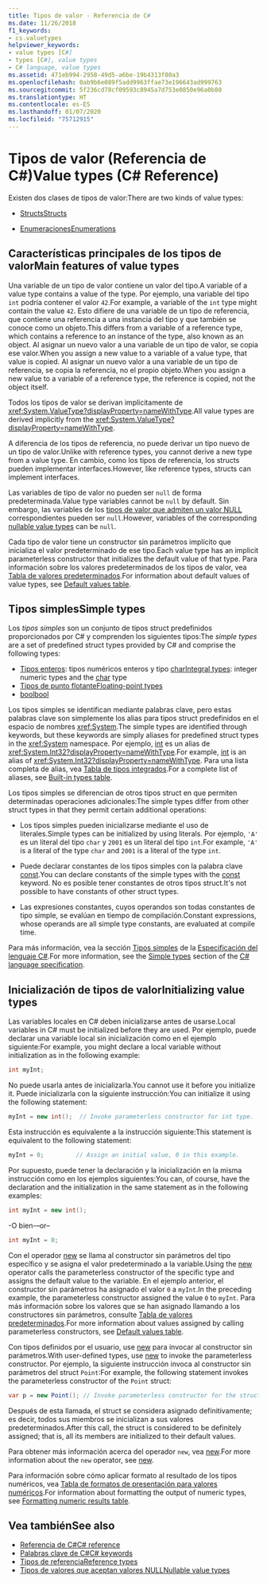 ```yaml
---
title: Tipos de valor - Referencia de C#
ms.date: 11/26/2018
f1_keywords:
- cs.valuetypes
helpviewer_keywords:
- value types [C#]
- types [C#], value types
- C# language, value types
ms.assetid: 471eb994-2958-49d5-a6be-19b4313f80a3
ms.openlocfilehash: 0ab9b6e089f5add9963ffae73e196643ad999763
ms.sourcegitcommit: 5f236cd78cf09593c8945a7d753e0850e96a0b80
ms.translationtype: HT
ms.contentlocale: es-ES
ms.lasthandoff: 01/07/2020
ms.locfileid: "75712915"
---
```

# <a name="value-types-c-reference"></a><span data-ttu-id="4d1f3-102">Tipos de valor (Referencia de C#)</span><span class="sxs-lookup"><span data-stu-id="4d1f3-102">Value types (C# Reference)</span></span>

<span data-ttu-id="4d1f3-103">Existen dos clases de tipos de valor:</span><span class="sxs-lookup"><span data-stu-id="4d1f3-103">There are two kinds of value types:</span></span>

- [<span data-ttu-id="4d1f3-104">Structs</span><span class="sxs-lookup"><span data-stu-id="4d1f3-104">Structs</span></span>](struct.md)

- [<span data-ttu-id="4d1f3-105">Enumeraciones</span><span class="sxs-lookup"><span data-stu-id="4d1f3-105">Enumerations</span></span>](../builtin-types/enum.md)

## <a name="main-features-of-value-types"></a><span data-ttu-id="4d1f3-106">Características principales de los tipos de valor</span><span class="sxs-lookup"><span data-stu-id="4d1f3-106">Main features of value types</span></span>

<span data-ttu-id="4d1f3-107">Una variable de un tipo de valor contiene un valor del tipo.</span><span class="sxs-lookup"><span data-stu-id="4d1f3-107">A variable of a value type contains a value of the type.</span></span> <span data-ttu-id="4d1f3-108">Por ejemplo, una variable del tipo `int` podría contener el valor `42`.</span><span class="sxs-lookup"><span data-stu-id="4d1f3-108">For example, a variable of the `int` type might contain the value `42`.</span></span> <span data-ttu-id="4d1f3-109">Esto difiere de una variable de un tipo de referencia, que contiene una referencia a una instancia del tipo y que también se conoce como un objeto.</span><span class="sxs-lookup"><span data-stu-id="4d1f3-109">This differs from a variable of a reference type, which contains a reference to an instance of the type, also known as an object.</span></span> <span data-ttu-id="4d1f3-110">Al asignar un nuevo valor a una variable de un tipo de valor, se copia ese valor.</span><span class="sxs-lookup"><span data-stu-id="4d1f3-110">When you assign a new value to a variable of a value type, that value is copied.</span></span> <span data-ttu-id="4d1f3-111">Al asignar un nuevo valor a una variable de un tipo de referencia, se copia la referencia, no el propio objeto.</span><span class="sxs-lookup"><span data-stu-id="4d1f3-111">When you assign a new value to a variable of a reference type, the reference is copied, not the object itself.</span></span>

<span data-ttu-id="4d1f3-112">Todos los tipos de valor se derivan implícitamente de <xref:System.ValueType?displayProperty=nameWithType>.</span><span class="sxs-lookup"><span data-stu-id="4d1f3-112">All value types are derived implicitly from the <xref:System.ValueType?displayProperty=nameWithType>.</span></span>

<span data-ttu-id="4d1f3-113">A diferencia de los tipos de referencia, no puede derivar un tipo nuevo de un tipo de valor.</span><span class="sxs-lookup"><span data-stu-id="4d1f3-113">Unlike with reference types, you cannot derive a new type from a value type.</span></span> <span data-ttu-id="4d1f3-114">En cambio, como los tipos de referencia, los structs pueden implementar interfaces.</span><span class="sxs-lookup"><span data-stu-id="4d1f3-114">However, like reference types, structs can implement interfaces.</span></span>

<span data-ttu-id="4d1f3-115">Las variables de tipo de valor no pueden ser `null` de forma predeterminada.</span><span class="sxs-lookup"><span data-stu-id="4d1f3-115">Value type variables cannot be `null` by default.</span></span> <span data-ttu-id="4d1f3-116">Sin embargo, las variables de los [tipos de valor que admiten un valor NULL](../builtin-types/nullable-value-types.md) correspondientes pueden ser `null`.</span><span class="sxs-lookup"><span data-stu-id="4d1f3-116">However, variables of the corresponding [nullable value types](../builtin-types/nullable-value-types.md) can be `null`.</span></span>

<span data-ttu-id="4d1f3-117">Cada tipo de valor tiene un constructor sin parámetros implícito que inicializa el valor predeterminado de ese tipo.</span><span class="sxs-lookup"><span data-stu-id="4d1f3-117">Each value type has an implicit parameterless constructor that initializes the default value of that type.</span></span> <span data-ttu-id="4d1f3-118">Para información sobre los valores predeterminados de los tipos de valor, vea [Tabla de valores predeterminados](default-values-table.md).</span><span class="sxs-lookup"><span data-stu-id="4d1f3-118">For information about default values of value types, see [Default values table](default-values-table.md).</span></span>

## <a name="simple-types"></a><span data-ttu-id="4d1f3-119">Tipos simples</span><span class="sxs-lookup"><span data-stu-id="4d1f3-119">Simple types</span></span>

<span data-ttu-id="4d1f3-120">Los *tipos simples* son un conjunto de tipos struct predefinidos proporcionados por C# y comprenden los siguientes tipos:</span><span class="sxs-lookup"><span data-stu-id="4d1f3-120">The *simple types* are a set of predefined struct types provided by C# and comprise the following types:</span></span>

- <span data-ttu-id="4d1f3-121">[Tipos enteros](../builtin-types/integral-numeric-types.md): tipos numéricos enteros y tipo [char](../builtin-types/char.md)</span><span class="sxs-lookup"><span data-stu-id="4d1f3-121">[Integral types](../builtin-types/integral-numeric-types.md): integer numeric types and the [char](../builtin-types/char.md) type</span></span>
- [<span data-ttu-id="4d1f3-122">Tipos de punto flotante</span><span class="sxs-lookup"><span data-stu-id="4d1f3-122">Floating-point types</span></span>](../builtin-types/floating-point-numeric-types.md)
- [<span data-ttu-id="4d1f3-123">bool</span><span class="sxs-lookup"><span data-stu-id="4d1f3-123">bool</span></span>](../builtin-types/bool.md)

<span data-ttu-id="4d1f3-124">Los tipos simples se identifican mediante palabras clave, pero estas palabras clave son simplemente los alias para tipos struct predefinidos en el espacio de nombres <xref:System>.</span><span class="sxs-lookup"><span data-stu-id="4d1f3-124">The simple types are identified through keywords, but these keywords are simply aliases for predefined struct types in the <xref:System> namespace.</span></span> <span data-ttu-id="4d1f3-125">Por ejemplo, [int](../builtin-types/integral-numeric-types.md) es un alias de <xref:System.Int32?displayProperty=nameWithType>.</span><span class="sxs-lookup"><span data-stu-id="4d1f3-125">For example, [int](../builtin-types/integral-numeric-types.md) is an alias of <xref:System.Int32?displayProperty=nameWithType>.</span></span> <span data-ttu-id="4d1f3-126">Para una lista completa de alias, vea [Tabla de tipos integrados](built-in-types-table.md).</span><span class="sxs-lookup"><span data-stu-id="4d1f3-126">For a complete list of aliases, see [Built-in types table](built-in-types-table.md).</span></span>

<span data-ttu-id="4d1f3-127">Los tipos simples se diferencian de otros tipos struct en que permiten determinadas operaciones adicionales:</span><span class="sxs-lookup"><span data-stu-id="4d1f3-127">The simple types differ from other struct types in that they permit certain additional operations:</span></span>

- <span data-ttu-id="4d1f3-128">Los tipos simples pueden inicializarse mediante el uso de literales.</span><span class="sxs-lookup"><span data-stu-id="4d1f3-128">Simple types can be initialized by using literals.</span></span> <span data-ttu-id="4d1f3-129">Por ejemplo, `'A'` es un literal del tipo `char` y `2001` es un literal del tipo `int`.</span><span class="sxs-lookup"><span data-stu-id="4d1f3-129">For example, `'A'` is a literal of the type `char` and `2001` is a literal of the type `int`.</span></span>

- <span data-ttu-id="4d1f3-130">Puede declarar constantes de los tipos simples con la palabra clave [const](const.md).</span><span class="sxs-lookup"><span data-stu-id="4d1f3-130">You can declare constants of the simple types with the [const](const.md) keyword.</span></span> <span data-ttu-id="4d1f3-131">No es posible tener constantes de otros tipos struct.</span><span class="sxs-lookup"><span data-stu-id="4d1f3-131">It's not possible to have constants of other struct types.</span></span>

- <span data-ttu-id="4d1f3-132">Las expresiones constantes, cuyos operandos son todas constantes de tipo simple, se evalúan en tiempo de compilación.</span><span class="sxs-lookup"><span data-stu-id="4d1f3-132">Constant expressions, whose operands are all simple type constants, are evaluated at compile time.</span></span>

<span data-ttu-id="4d1f3-133">Para más información, vea la sección [Tipos simples](~/_csharplang/spec/types.md#simple-types) de la [Especificación del lenguaje C#](/dotnet/csharp/language-reference/language-specification/introduction).</span><span class="sxs-lookup"><span data-stu-id="4d1f3-133">For more information, see the [Simple types](~/_csharplang/spec/types.md#simple-types) section of the [C# language specification](/dotnet/csharp/language-reference/language-specification/introduction).</span></span>

## <a name="initializing-value-types"></a><span data-ttu-id="4d1f3-134">Inicialización de tipos de valor</span><span class="sxs-lookup"><span data-stu-id="4d1f3-134">Initializing value types</span></span>

<span data-ttu-id="4d1f3-135">Las variables locales en C# deben inicializarse antes de usarse.</span><span class="sxs-lookup"><span data-stu-id="4d1f3-135">Local variables in C# must be initialized before they are used.</span></span> <span data-ttu-id="4d1f3-136">Por ejemplo, puede declarar una variable local sin inicialización como en el ejemplo siguiente:</span><span class="sxs-lookup"><span data-stu-id="4d1f3-136">For example, you might declare a local variable without initialization as in the following example:</span></span>

```csharp
int myInt;
```

<span data-ttu-id="4d1f3-137">No puede usarla antes de inicializarla.</span><span class="sxs-lookup"><span data-stu-id="4d1f3-137">You cannot use it before you initialize it.</span></span> <span data-ttu-id="4d1f3-138">Puede inicializarla con la siguiente instrucción:</span><span class="sxs-lookup"><span data-stu-id="4d1f3-138">You can initialize it using the following statement:</span></span>

```csharp
myInt = new int();  // Invoke parameterless constructor for int type.
```

<span data-ttu-id="4d1f3-139">Esta instrucción es equivalente a la instrucción siguiente:</span><span class="sxs-lookup"><span data-stu-id="4d1f3-139">This statement is equivalent to the following statement:</span></span>

```csharp
myInt = 0;         // Assign an initial value, 0 in this example.
```

<span data-ttu-id="4d1f3-140">Por supuesto, puede tener la declaración y la inicialización en la misma instrucción como en los ejemplos siguientes:</span><span class="sxs-lookup"><span data-stu-id="4d1f3-140">You can, of course, have the declaration and the initialization in the same statement as in the following examples:</span></span>

```csharp
int myInt = new int();
```

<span data-ttu-id="4d1f3-141">-O bien-</span><span class="sxs-lookup"><span data-stu-id="4d1f3-141">–or–</span></span>

```csharp
int myInt = 0;
```

<span data-ttu-id="4d1f3-142">Con el operador [new](../operators/new-operator.md) se llama al constructor sin parámetros del tipo específico y se asigna el valor predeterminado a la variable.</span><span class="sxs-lookup"><span data-stu-id="4d1f3-142">Using the [new](../operators/new-operator.md) operator calls the parameterless constructor of the specific type and assigns the default value to the variable.</span></span> <span data-ttu-id="4d1f3-143">En el ejemplo anterior, el constructor sin parámetros ha asignado el valor `0` a `myInt`.</span><span class="sxs-lookup"><span data-stu-id="4d1f3-143">In the preceding example, the parameterless constructor assigned the value `0` to `myInt`.</span></span> <span data-ttu-id="4d1f3-144">Para más información sobre los valores que se han asignado llamando a los constructores sin parámetros, consulte [Tabla de valores predeterminados](default-values-table.md).</span><span class="sxs-lookup"><span data-stu-id="4d1f3-144">For more information about values assigned by calling parameterless constructors, see [Default values table](default-values-table.md).</span></span>

<span data-ttu-id="4d1f3-145">Con tipos definidos por el usuario, use [new](../operators/new-operator.md) para invocar al constructor sin parámetros.</span><span class="sxs-lookup"><span data-stu-id="4d1f3-145">With user-defined types, use [new](../operators/new-operator.md) to invoke the parameterless constructor.</span></span> <span data-ttu-id="4d1f3-146">Por ejemplo, la siguiente instrucción invoca al constructor sin parámetros del struct `Point`:</span><span class="sxs-lookup"><span data-stu-id="4d1f3-146">For example, the following statement invokes the parameterless constructor of the `Point` struct:</span></span>

```csharp
var p = new Point(); // Invoke parameterless constructor for the struct.
```

<span data-ttu-id="4d1f3-147">Después de esta llamada, el struct se considera asignado definitivamente; es decir, todos sus miembros se inicializan a sus valores predeterminados.</span><span class="sxs-lookup"><span data-stu-id="4d1f3-147">After this call, the struct is considered to be definitely assigned; that is, all its members are initialized to their default values.</span></span>

<span data-ttu-id="4d1f3-148">Para obtener más información acerca del operador `new`, vea [new](../operators/new-operator.md).</span><span class="sxs-lookup"><span data-stu-id="4d1f3-148">For more information about the `new` operator, see [new](../operators/new-operator.md).</span></span>

<span data-ttu-id="4d1f3-149">Para información sobre cómo aplicar formato al resultado de los tipos numéricos, vea [Tabla de formatos de presentación para valores numéricos](formatting-numeric-results-table.md).</span><span class="sxs-lookup"><span data-stu-id="4d1f3-149">For information about formatting the output of numeric types, see [Formatting numeric results table](formatting-numeric-results-table.md).</span></span>

## <a name="see-also"></a><span data-ttu-id="4d1f3-150">Vea también</span><span class="sxs-lookup"><span data-stu-id="4d1f3-150">See also</span></span>

- [<span data-ttu-id="4d1f3-151">Referencia de C#</span><span class="sxs-lookup"><span data-stu-id="4d1f3-151">C# reference</span></span>](../index.md)
- [<span data-ttu-id="4d1f3-152">Palabras clave de C#</span><span class="sxs-lookup"><span data-stu-id="4d1f3-152">C# keywords</span></span>](index.md)
- [<span data-ttu-id="4d1f3-153">Tipos de referencia</span><span class="sxs-lookup"><span data-stu-id="4d1f3-153">Reference types</span></span>](reference-types.md)
- [<span data-ttu-id="4d1f3-154">Tipos de valores que aceptan valores NULL</span><span class="sxs-lookup"><span data-stu-id="4d1f3-154">Nullable value types</span></span>](../builtin-types/nullable-value-types.md)
